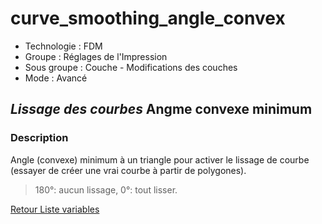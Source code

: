 # curve_smoothing_angle_convex

* Technologie : FDM
* Groupe : Réglages de l'Impression
* Sous groupe : Couche - Modifications des couches
* Mode : Avancé

## *Lissage des courbes* Angme convexe minimum

### Description

Angle (convexe) minimum à un triangle pour activer le lissage de courbe (essayer de créer une vrai courbe à partir de polygones). 

> 180°: aucun lissage, 
> 0°: tout lisser.

[Retour Liste variables](variable_list.md)